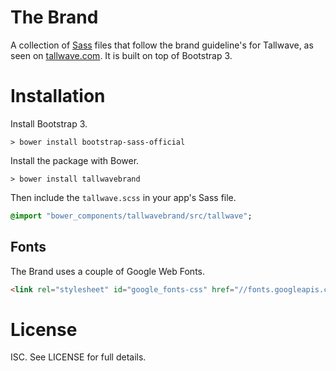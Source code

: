 # The Brand
A collection of [Sass](http://sass-lang.com/) files that follow the brand guideline's for Tallwave, as seen on [tallwave.com](http://tallwave.com). It is built on top of Bootstrap 3.

# Installation
Install Bootstrap 3.
```
> bower install bootstrap-sass-official
```

Install the package with Bower.
```
> bower install tallwavebrand
```

Then include the `tallwave.scss` in your app's Sass file.
```sass
@import "bower_components/tallwavebrand/src/tallwave";
```

## Fonts
The Brand uses a couple of Google Web Fonts.
```HTML
<link rel="stylesheet" id="google_fonts-css" href="//fonts.googleapis.com/css?family=Merriweather:300,300italic,400,400italic|Open+Sans:400,400italic,700,700italic" type="text/css" media="all">
```

# License
ISC. See LICENSE for full details.
